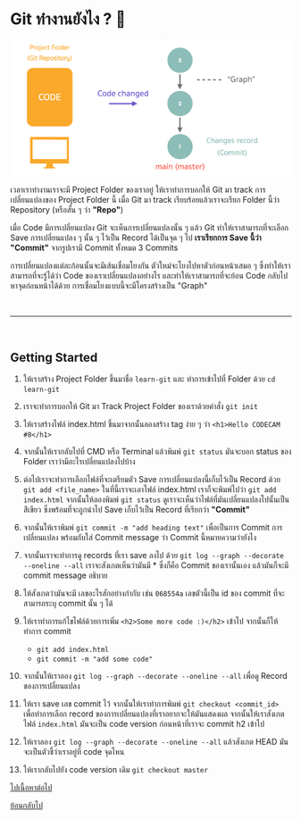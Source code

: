 # Git ทำงานยังไง ? 🚀

![How git works](./images/how-git-works-1.png)

เวลาเราทำงานเราจะมี Project Folder ของเราอยู่ ให้เราทำการบอกให้ Git มา track การเปลี่ยนแปลงของ Project Folder นี้ เมื่อ Git มา track เรียบร้อยแล้วเราจะเรียก Folder นี้ว่า Repository (หรือสั้น ๆ ว่า **"Repo"**)

เมื่อ Code มีการเปลี่ยนแปลง Git จะเห็นการเปลี่ยนแปลงนั้น ๆ แล้ว Git ทำให้เราสามารถที่จะเลือก Save การเปลี่ยนแปลง ๆ นั้น ๆ ไว้เป็น Record ได้เป็นจุด ๆ ไป **เราเรียกการ Save นี้ว่า "Commit"** จากรูปเรามี Commit ทั้งหมด 3 Commits

การเปลี่ยนแปลงแต่ละก้อนนั้นจะมีเส้นเชื่อมโยงกัน ตัวใหม่จะโยงไปหาตัวก่อนหน้าเสมอ ๆ ซึ่งทำให้เราสามารถที่จะรู้ได้ว่า Code ของเราเปลี่ยนแปลงอย่างไร และทำให้เราสามารถที่จะย้อน Code กลับไปหาจุดก่อนหน้าได้ด้วย การเชื่อมโยงแบบนี้จะมีโครงสร้างเป็น "Graph"

<br><hr><br>

## Getting Started

1. ให้เราสร้าง Project Folder ขึ้นมาชื่อ `learn-git` และ ทำการเข้าไปที่ Folder ด้วย `cd learn-git`

2. เราจะทำการบอกให้ Git มา Track Project Folder ของเราด้วยคำสั่ง `git init`

3. ให้เราสร้างไฟล์ index.html ขึ้นมาจากนั้นลองสร้าง tag ง่าย ๆ ว่า `<h1>Hello CODECAM #8</h1>`

4. จากนั้นให้เรากลับไปที่ CMD หรือ Terminal แล้วพิมพ์ `git status` มันจะบอก status ของ Folder เราว่ามีอะไรเปลี่ยนแปลงไปบ้าง

5. ต่อไปเราจะทำการเลือกไฟล์ที่จะเตรียมตัว Save การเปลี่ยนแปลงนี้เก็บไว้เป็น Record ด้วย `git add <file_name>` ในที่นี้เราจะเอาไฟล์ index.html เราก็จะพิมพ์ไปว่า `git add index.html` จากนั้นให้ลองพิมพ์ `git status` ดูเราจะเห็นว่าไฟล์ที่มันเปลี่ยนแปลงไปนั้นเป็นสีเขียว ซึ่งพร้อมที่จะถูกนำไป Save เก็บไว้เป็น Record ที่เรียกว่า **"Commit"**

6. จากนั้นให้เราพิมพ์ `git commit -m "add heading text"` เพื่อเป็นการ Commit การเปลี่ยนแปลง พร้อมกับใส่ Commit message ว่า Commit นี้หมายความว่ายังไง

7. จากนั้นเราจะทำการดู records ที่เรา save ลงไป ด้วย `git log --graph --decorate --oneline --all` เราจะสังเกตเห็นว่ามันมี \* ซึ่งก็คือ Commit ของเรานั้นเอง แล้วมันก็จะมี commit message อธิบาย

8. ให้สังเกตว่ามันจะมี เลขอะไรสักอย่างกำกับ เช่น `068554a` เลขตัวนี้เป็น id ของ commit ที่จะสามารถระบุ commit นั้น ๆ ได้

9. ให้เราทำการแก้ไขไฟล์ด้วยการเพิ่ม `<h2>Some more code :)</h2>` เข้าไป จากนั้นก็ให้ทำการ commit

   - `git add index.html`
   - `git commit -m "add some code"`

10. จากนั้นให้เราลอง `git log --graph --decorate --oneline --all` เพื่อดู Record ของการเปลี่ยนแปลง

11. ให้เรา save เลข commit ไว้ จากนั้นให้เราทำการพิมพ์ `git checkout <commit_id>` เพื่อทำการเลือก record ของการเปลี่ยนแปลงที่เราอยากจะให้มันแสดงผล จากนั้นให้เราสังเกตไฟล์ `index.html` มันจะเป็น code version ก่อนหน้าที่เราจะ commit h2 เข้าไป

12. ให้เราลอง `git log --graph --decorate --oneline --all` แล้วสังเกต HEAD มันจะเป็นตัวชี้ว่าเราอยู่ที่ code จุดไหน

13. ให้เรากลับไปยัง code version เดิม `git checkout master`

[ไปเนื้อหาต่อไป](https://github.com/napatwongchr/intro-to-git/blob/main/lessons/3-git-branches-and-merging.md)

[ย้อนกลับไป](https://github.com/napatwongchr/intro-to-git/blob/main/lessons/1-what-is-git-and-why.md)
